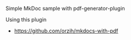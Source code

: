 Simple MkDoc sample with pdf-generator-plugin

Using this plugin
* https://github.com/orzih/mkdocs-with-pdf